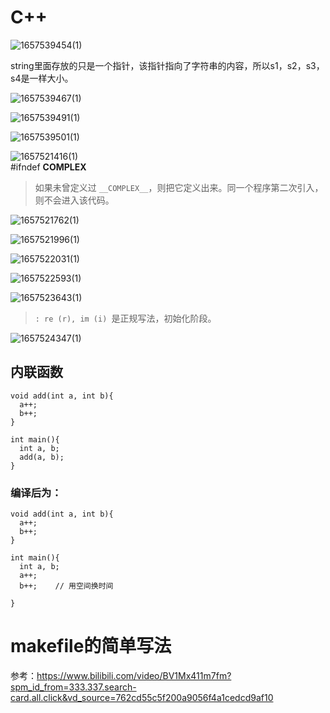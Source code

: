 # C++
![1657539454(1)](https://user-images.githubusercontent.com/63440757/178256121-58c09698-2c4b-4623-ac79-90eeeac9df1d.png)

string里面存放的只是一个指针，该指针指向了字符串的内容，所以s1，s2，s3，s4是一样大小。

![1657539467(1)](https://user-images.githubusercontent.com/63440757/178256173-18c7de95-3cea-4e7a-afe3-8b8af7d46979.png)

![1657539491(1)](https://user-images.githubusercontent.com/63440757/178256224-f1b7693a-1c69-4ebe-8fa7-cb1a7d4d20af.png)


![1657539501(1)](https://user-images.githubusercontent.com/63440757/178256260-111e4221-52c5-40db-80e6-9e2e87d01523.png)


![1657521416(1)](https://user-images.githubusercontent.com/63440757/178203285-3e4b5620-cd71-463b-a6c8-414bdb83de10.png)  
#ifndef __COMPLEX__
> 如果未曾定义过 `__COMPLEX__`，则把它定义出来。同一个程序第二次引入，则不会进入该代码。

![1657521762(1)](https://user-images.githubusercontent.com/63440757/178204144-008c1605-2108-4c4d-9691-e3e02967b109.png)

![1657521996(1)](https://user-images.githubusercontent.com/63440757/178204727-e054ef62-c752-47a5-8a0b-9c876d354c23.png)

![1657522031(1)](https://user-images.githubusercontent.com/63440757/178204816-a6d222bf-1eb8-4187-bba0-73fa58752492.png)

![1657522593(1)](https://user-images.githubusercontent.com/63440757/178206291-bdbc0350-312f-418c-8acb-6c3cf5d358c6.png)

![1657523643(1)](https://user-images.githubusercontent.com/63440757/178208872-1c381eda-cede-45cd-99bc-0d7b809ef9dc.png)
> `: re (r), im (i) `是正规写法，初始化阶段。

![1657524347(1)](https://user-images.githubusercontent.com/63440757/178210710-f34a3faa-ed7b-4161-af4b-b685762f4145.png)

## 内联函数
```
void add(int a, int b){
  a++;
  b++;
}

int main(){
  int a, b;
  add(a, b);
}
```
### 编译后为：
```
void add(int a, int b){
  a++;
  b++;
}

int main(){
  int a, b;
  a++;
  b++;    // 用空间换时间

}

```

# makefile的简单写法
参考：https://www.bilibili.com/video/BV1Mx411m7fm?spm_id_from=333.337.search-card.all.click&vd_source=762cd55c5f200a9056f4a1cedcd9af10
